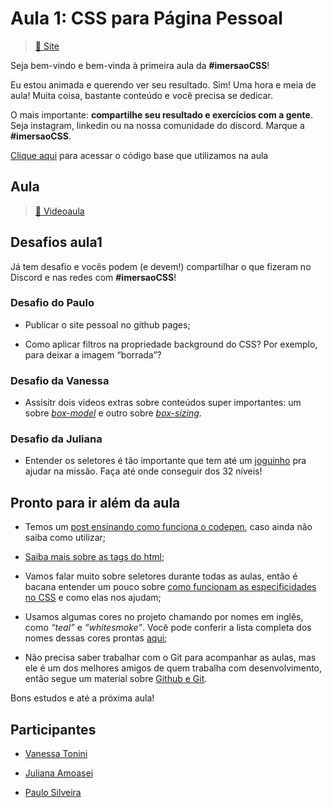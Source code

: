# Aula 1: CSS para Página Pessoal

> [:link: Site](https://www.alura.com.br/imersao-css/aula01-css-pagina-pessoal "Site da aula 1")

Seja bem-vindo e bem-vinda à primeira aula da **#imersaoCSS**!

Eu estou animada e querendo ver seu resultado.
Sim!
Uma hora e meia de aula!
Muita coisa, bastante conteúdo e você precisa se dedicar.

O mais importante: **compartilhe seu resultado e exercícios com a gente**.
Seja instagram, linkedin ou na nossa comunidade do discord.
Marque a **#imersaoCSS**.

[Clique aqui](https://codepen.io/felipedotcom/pen/WNQyvBX) para acessar o código base que utilizamos na aula

## Aula

> [:link: Videoaula](https://www.youtube.com/watch?v=jf_JVto07qg "Vídeo não listado no youtube")

## Desafios aula1

Já tem desafio e vocês podem (e devem!) compartilhar o que fizeram no Discord e nas redes com **#imersaoCSS**!

### Desafio do Paulo

- Publicar o site pessoal no github pages;

- Como aplicar filtros na propriedade background do CSS?
  Por exemplo, para deixar a imagem “borrada”?

### Desafio da Vanessa

- Assisitr dois videos extras sobre conteúdos super importantes: um sobre [_box-model_](https://www.youtube.com/watch?v=pZrAG27KZSg&feature=youtu.be) e outro sobre [_box-sizing_](https://www.youtube.com/watch?v=Q33ojlocKc0&feature=youtu.be).

### Desafio da Juliana

- Entender os seletores é tão importante que tem até um [joguinho](https://flukeout.github.io/) pra ajudar na missão.
  Faça até onde conseguir dos 32 níveis!

## Pronto para ir além da aula

- Temos um [post ensinando como funciona o codepen](https://www.alura.com.br/artigos/codepen-o-que-e-e-como-usar), caso ainda não saiba como utilizar;

- [Saiba mais sobre as tags do html](https://www.caelum.com.br/apostila-html-css-javascript/introducao-a-html-e-css/#tags-html);

- Vamos falar muito sobre seletores durante todas as aulas, então é bacana entender um pouco sobre [como funcionam as especificidades no CSS](https://www.caelum.com.br/apostila-html-css-javascript/css-avancado/#para-saber-mais-especificidade-de-seletores-css) e como elas nos ajudam;

- Usamos algumas cores no projeto chamando por nomes em inglês, como _“teal”_ e _“whitesmoke”_.
  Você pode conferir a lista completa dos nomes dessas cores prontas [aqui](https://htmlcolorcodes.com/color-names/);

- Não precisa saber trabalhar com o Git para acompanhar as aulas, mas ele é um dos melhores amigos de quem trabalha com desenvolvimento, então segue um material sobre [Github e Git](https://www.slideshare.net/vanessametonini/controle-de-verso-com-git-167234722).

Bons estudos e até a próxima aula!

## Participantes

- [Vanessa Tonini](https://twitter.com/vanessametonini)

- [Juliana Amoasei](https://twitter.com/aquijuz)

- [Paulo Silveira](https://twitter.com/paulo_caelum)
